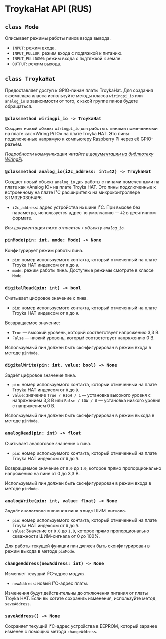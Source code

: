 # TroykaHat API (RUS)

## `class Mode`

Описывает режимы работы пинов ввода вывода.

- `INPUT`: режим входа.
- `INPUT_PULLUP`: режим входа с подтяжкой к питанию.
- `INPUT_PULLDOWN`: режим входа с подтяжкой к земле.
- `OUTPUT`: режим выхода.

## `class TroykaHat`

Предоставляет доступ к GPIO-пинам платы TroykaHat. Для создания экземпляра класса используйте методы класса `wiringpi_io` или `analog_io` в зависимости от того, к какой группе пинов будете обращаться.

### `@classmethod wiringpi_io -> TroykaHat`

Создает новый объект `wiringpi_io` для работы с пинами помеченными на плате как «Wiring Pi IO» на плате Troyka HAT. Это пины подключенные напрямую к компьютеру Raspberry Pi через её GPIO-разъём.

_Подробности коммуникации читайте в [документации на библиотеку WiringPi](https://pypi.org/project/wiringpi/)._

### `@classmethod analog_io(i2c_address: int=42) -> TroykaHat`

Создает новый объект `analog_io` для работы с пинами помеченными на плате как «Analog IO» на плате Troyka HAT. Это пины подключенные к встроенному на плате I²C расширителю на микроконтроллере STM32F030F4P6.

- `i2c_address`: адрес устройства на шине I²C. При вызове без параметра, используется адрес по умолчанию — `42` в десятичном формате.

_Вся документация ниже относится к объекту `analog_io`._

### `pinMode(pin: int, mode: Mode) -> None`

Конфигурирует режим работы пина.

- `pin`: номер используемого контакта, который отмеченный на плате Troyka HAT индексом от `0` до `9`.
- `mode`: режим работы пина. Доступные режимы смотрите в классе `Mode`.

### `digitalRead(pin: int) -> bool`

Считывает цифровое значение с пина.

- `pin`: номер используемого контакта, который отмеченный на плате Troyka HAT индексом от `0` до `9`.

Возвращаемое значение:

- `True` — высокий уровень, который соответствует напряжению 3,3 В.
- `False` — низкий уровень, который соответствует напряжению 0 В.

Используемый пин должен быть сконфигурирован в режим входа в методе `pinMode`.

### `digitalWrite(pin: int, value: bool) -> None`

Задаёт цифровое значение пина.

- `pin`: номер используемого контакта, который отмеченный на плате Troyka HAT индексом от `0` до `9`.
- `value`: значение `True / HIGH / 1` — установка высокого уровня с напряжением 3,3 В или `False / LOW / 0` — установка низкого уровня с напряжением 0 В.

Используемый пин должен быть сконфигурирован в режим выхода в методе `pinMode`.

### `analogRead(pin: int) -> float`

Считывает аналоговое значение с пина.

- `pin`: номер используемого контакта, который отмеченный на плате Troyka HAT индексом от `0` до `9`.

Возвращаемое значение от `0.0` до `1.0`, которое прямо пропорционально напряжению на пине от 0 до 3,3 В.

Используемый пин должен быть сконфигурирован в режим входа в методе `pinMode`.

### `analogWrite(pin: int, value: float) -> None`

Задаёт аналоговое значения пина в виде ШИМ-сигнала.

- `pin`: номер используемого контакта, который отмеченный на плате Troyka HAT индексом от `0` до `9`.
- `value`: Значение от `0.0` до `1.0`, которое прямо пропорционально скважности ШИМ-сигнала от 0 до 100%.

Для работы текущей функции пин должен быть сконфигурирован в режим выхода в методе `pinMode`.

### `changeAddress(newAddress: int) -> None`

Изменяет текущий I²C-адрес модуля.

- `newAddress`: новый I²C-адрес платы.

Изменения будут действительны до отключения питания от платы Troyka HAT. Если вы хотите сохранить изменения, используйте метод `saveAddress`.

### `saveAddress() -> None`

Сохраняет текущий I²C-адрес устройства в EEPROM, который заранее изменен с помощью метода `changeAddress`.

